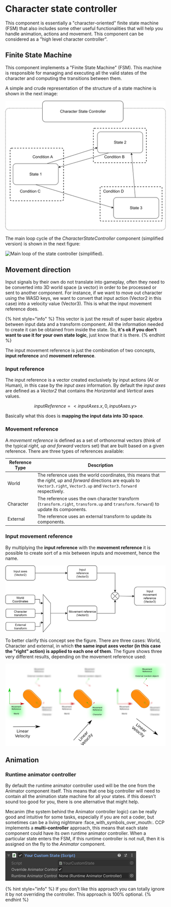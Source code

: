 # Character state controller

This component is essentially a "character-oriented" finite state machine (FSM) that also includes some other useful functionalities that will help you handle animation, actions and movement. This component can be considered as a "high level character controller".

## Finite State Machine

This component implements a "Finite State Machine" (FSM). This machine is responsible for managing and executing all the valid states of the character and computing the transitions between them.

A simple and crude representation of the structure of a state machine is shown in the next image:

![A representation of the state machine.](../../.gitbook/assets/FSM.png)

The main loop cycle of the _CharacterStateController_ component (simplified version) is shown in the next figure:

![Main loop of the state controller (simplified).](../../.gitbook/assets/FSM\_Loop.png)

## Movement direction

Input signals by their own do not translate into gameplay, often they need to be converted into 3D world space (a vector) in order to be processed or sent to another component. For instance, if we want to move out character using the WASD keys, we want to convert that input action (Vector2 in this case) into a velocity value (Vector3). This is what the input movement reference does.

{% hint style="info" %}
This vector is just the result of super basic algebra between input data and a transform component. All the information needed to create it can be obtained from inside the state. So, **it's ok if you don't want to use it for your own state logic**, just know that it is there.
{% endhint %}

The input movement reference is just the combination of two concepts, **input reference** and **movement reference**.

### Input reference

The input reference is a vector created exclusively by input actions (AI or Human), in this case by the _input axes_ information. By default the _input axes_ are defined as a _Vector2_ that contains the _Horizontal_ and _Vertical_ axes values.

$$inputReference = < inputAxes.x , 0 , inputAxes.y >$$

Basically what this does is **mapping the input data into 3D space**.

### Movement reference

A _movement reference_ is defined as a set of orthonormal vectors (think of the typical _right, up and forward_ vectors set) that are built based on a given reference. There are three types of references available:

| Reference Type | Description                                                                                                                                                                          |
| -------------- | ------------------------------------------------------------------------------------------------------------------------------------------------------------------------------------ |
| World          | The reference uses the world coordinates, this means that the _right_, _up_ and _forward_ directions are equals to `Vector3.right`, `Vector3.up` and `Vector3.forward` respectively. |
| Character      | The reference uses the own character transform (`transform.right`, `transform.up` and `transform.forward`) to update its components.                                                 |
| External       | The reference uses an external transform to update its components.                                                                                                                   |

### Input movement reference

By multiplying the **input reference** with the **movement reference** it is possible to create sort of a mix between inputs and movement, hence the name.&#x20;

![Input movement reference calculation.](../../.gitbook/assets/MovementRefDiagram.png)

To better clarify this concept see the figure. There are three cases: World, Character and external, in which **the same input axes vector (in this case the "right" action) is applied to each one of them**. The figure shows three very different results, depending on the movement reference used:

![](../../.gitbook/assets/movementRef.png)

## Animation

### Runtime animator controller

By default the runtime animator controller used will be the one from the Animator component itself. This means that one big controller will need to contain all the animation state machine for all your states. if this doesn't sound too good for you, there is one alternative that might help.

Mecanim (the system behind the Animator controller logic) can be really good and intuitive for some tasks, especially if you are not a coder, but sometimes can be a living nightmare :face\_with\_symbols\_over\_mouth:. CCP implements a **multi-controller** approach, this means that each state component could have its own runtime animator controller. When a particular state enters the FSM, if this runtime controller is not null, then it is assigned on the fly to the _Animator_ component.

![](<../../.gitbook/assets/imagen (86).png>)

{% hint style="info" %}
If you don't like this approach you can totally ignore it by not overriding the controller. This approach is 100% optional.
{% endhint %}

